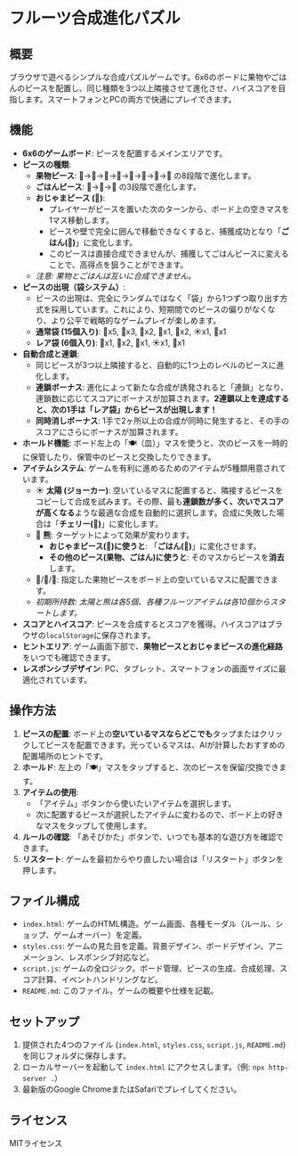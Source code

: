 # フルーツ合成進化パズル

## 概要
ブラウザで遊べるシンプルな合成パズルゲームです。6x6のボードに果物やごはんのピースを配置し、同じ種類を3つ以上隣接させて進化させ、ハイスコアを目指します。スマートフォンとPCの両方で快適にプレイできます。

## 機能
- **6x6のゲームボード**: ピースを配置するメインエリアです。
- **ピースの種類**:
  - **果物ピース**: 🍒→🍊→🍇→🍎→🍑→🍍→🍈→🍉 の8段階で進化します。
  - **ごはんピース**: 🍚→🍙→🍱 の3段階で進化します。
  - **おじゃまピース (👨)**:
    - プレイヤーがピースを置いた次のターンから、ボード上の空きマスを1マス移動します。
    - ピースや壁で完全に囲んで移動できなくすると、捕獲成功となり「**ごはん(🍚)**」に変化します。
    - このピースは直接合成できませんが、捕獲してごはんピースに変えることで、高得点を狙うことができます。
  - *注意: 果物とごはんは互いに合成できません。*
- **ピースの出現（袋システム）**:
  - ピースの出現は、完全にランダムではなく「袋」から1つずつ取り出す方式を採用しています。これにより、短期間でのピースの偏りがなくなり、より公平で戦略的なゲームプレイが楽しめます。
  - **通常袋 (15個入り)**: 🍒x5, 🍊x3, 🍇x2, 🍎x1, 👨x2, ☀️x1, 🐻x1
  - **レア袋 (6個入り)**: 🍊x1, 🍇x2, 🍎x1, ☀️x1, 🐻x1
- **自動合成と連鎖**:
  - 同じピースが3つ以上隣接すると、自動的に1つ上のレベルのピースに進化します。
  - **連鎖ボーナス**: 進化によって新たな合成が誘発されると「連鎖」となり、連鎖数に応じてスコアにボーナスが加算されます。**2連鎖以上を達成すると、次の1手は「レア袋」からピースが出現します！**
  - **同時消しボーナス**: 1手で2ヶ所以上の合成が同時に発生すると、その手のスコアにさらにボーナスが加算されます。
- **ホールド機能**: ボード左上の「🍽️（皿）」マスを使うと、次のピースを一時的に保管したり、保管中のピースと交換したりできます。
- **アイテムシステム**: ゲームを有利に進めるためのアイテムが5種類用意されています。
  - ☀️ **太陽 (ジョーカー)**: 空いているマスに配置すると、隣接するピースをコピーして合成を試みます。その際、最も**連鎖数が多く、次いでスコアが高くなる**ような最適な合成を自動的に選択します。合成に失敗した場合は「**チェリー(🍒)**」に変化します。
  - 🐻 **熊**: ターゲットによって効果が変わります。
    - **おじゃまピース(👨)に使うと**: 「**ごはん(🍚)**」に変化させます。
    - **その他のピース(果物、ごはん)に使うと**: そのマスからピースを**消去**します。
  - 🍒/🍊/🍇: 指定した果物ピースをボード上の空いているマスに配置できます。
  - *初期所持数: 太陽と熊は各5個、各種フルーツアイテムは各10個からスタートします。*
- **スコアとハイスコア**: ピースを合成するとスコアを獲得。ハイスコアはブラウザの`localStorage`に保存されます。
- **ヒントエリア**: ゲーム画面下部で、**果物ピースとおじゃまピースの進化経路**をいつでも確認できます。
- **レスポンシブデザイン**: PC、タブレット、スマートフォンの画面サイズに最適化されています。

## 操作方法
1.  **ピースの配置**: ボード上の**空いているマスならどこでも**タップまたはクリックしてピースを配置できます。光っているマスは、AIが計算したおすすめの配置場所のヒントです。
2.  **ホールド**: 左上の「🍽️」マスをタップすると、次のピースを保留/交換できます。
3.  **アイテムの使用**:
    - 「アイテム」ボタンから使いたいアイテムを選択します。
    - 次に配置するピースが選択したアイテムに変わるので、ボード上の好きなマスをタップして使用します。
4.  **ルールの確認**: 「あそびかた」ボタンで、いつでも基本的な遊び方を確認できます。
5.  **リスタート**: ゲームを最初からやり直したい場合は「リスタート」ボタンを押します。

## ファイル構成
- `index.html`: ゲームのHTML構造。ゲーム画面、各種モーダル（ルール、ショップ、ゲームオーバー）を定義。
- `styles.css`: ゲームの見た目を定義。背景デザイン、ボードデザイン、アニメーション、レスポンシブ対応など。
- `script.js`: ゲームの全ロジック。ボード管理、ピースの生成、合成処理、スコア計算、イベントハンドリングなど。
- `README.md`: このファイル。ゲームの概要や仕様を記載。

## セットアップ
1.  提供された4つのファイル (`index.html`, `styles.css`, `script.js`, `README.md`) を同じフォルダに保存します。
2.  ローカルサーバーを起動して `index.html` にアクセスします。（例: `npx http-server .`）
3.  最新版のGoogle ChromeまたはSafariでプレイしてください。

## ライセンス
MITライセンス